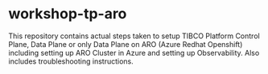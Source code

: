 # workshop-tp-aro
This repository contains actual steps taken to setup TIBCO Platform Control Plane, Data Plane or only Data Plane on ARO (Azure Redhat Openshift) including setting up ARO Cluster in Azure and setting up Observability. Also includes troubleshooting instructions.
